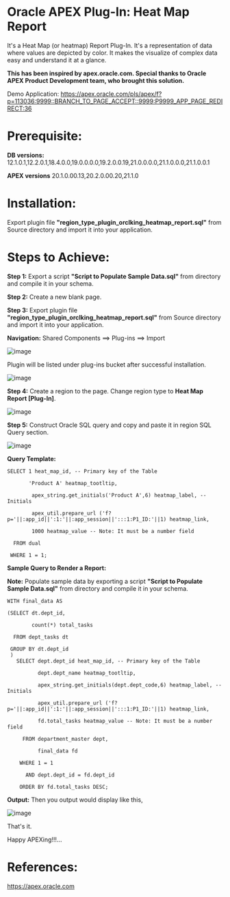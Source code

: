 # Oracle APEX Plug-In: Heat Map Report

It's a Heat Map (or heatmap) Report Plug-In. It's a representation of data where values are depicted by color. It makes the visualize of complex data easy and understand it at a glance.

**This has been inspired by apex.oracle.com. Special thanks to Oracle APEX Product Development team, who brought this solution.**

Demo Application: https://apex.oracle.com/pls/apex/f?p=113036:9999::BRANCH_TO_PAGE_ACCEPT::9999:P9999_APP_PAGE_REDIRECT:36

# Prerequisite:

**DB versions:**	12.1.0.1,12.2.0.1,18.4.0.0,19.0.0.0.0,19.2.0.0.19,21.0.0.0.0,21.1.0.0.0,21.1.0.0.1

**APEX versions**	20.1.0.00.13,20.2.0.00.20,21.1.0

# Installation:

Export plugin file **"region_type_plugin_orclking_heatmap_report.sql"** from Source directory and import it into your application.

# Steps to Achieve:

**Step 1:** Export a script **"Script to Populate Sample Data.sql"** from directory and compile it in your schema.

**Step 2:** Create a new blank page.

**Step 3:** Export plugin file **"region_type_plugin_orclking_heatmap_report.sql"** from Source directory and import it into your application.

**Navigation:** Shared Components ==> Plug-ins ==> Import

![image](https://user-images.githubusercontent.com/85283603/121553504-60ffae80-ca22-11eb-9f7c-6650009226df.png)

Plugin will be listed under plug-ins bucket after successful installation.

![image](https://user-images.githubusercontent.com/85283603/121553428-4f1e0b80-ca22-11eb-886e-2f9dc88c3635.png)

**Step 4:** Create a region to the page. Change region type to **Heat Map Report [Plug-In]**.

![image](https://user-images.githubusercontent.com/85283603/121554230-09157780-ca23-11eb-870e-2c6616f9cdb0.png)

**Step 5:**  Construct Oracle SQL query and copy and paste it in region SQL Query section.

![image](https://user-images.githubusercontent.com/85283603/121554183-f9962e80-ca22-11eb-9710-563c1c07e7a0.png)

**Query Template:**

    SELECT 1 heat_map_id, -- Primary key of the Table
       
           'Product A' heatmap_tootltip,
              
            apex_string.get_initials('Product A',6) heatmap_label, -- Initials
              
            apex_util.prepare_url ('f?p='||:app_id||':1:'||:app_session||':::1:P1_ID:'||1) heatmap_link,
              
            1000 heatmap_value -- Note: It must be a number field
              
      FROM dual
              
     WHERE 1 = 1;
        
       
**Sample Query to Render a Report:**

**Note:** Populate sample data by exporting a script **"Script to Populate Sample Data.sql"** from directory and compile it in your schema.

    WITH final_data AS
        
    (SELECT dt.dept_id,
         
            count(*) total_tasks
           
      FROM dept_tasks dt

     GROUP BY dt.dept_id
     )
       SELECT dept.dept_id heat_map_id, -- Primary key of the Table
       
              dept.dept_name heatmap_tootltip,
              
              apex_string.get_initials(dept.dept_code,6) heatmap_label, -- Initials
              
              apex_util.prepare_url ('f?p='||:app_id||':1:'||:app_session||':::1:P1_ID:'||1) heatmap_link,
              
              fd.total_tasks heatmap_value -- Note: It must be a number field
              
         FROM department_master dept,
         
              final_data fd
              
        WHERE 1 = 1
        
          AND dept.dept_id = fd.dept_id
          
        ORDER BY fd.total_tasks DESC;
 
 **Output:** Then you output would display like this,

![image](https://user-images.githubusercontent.com/85283603/121629801-03547c00-ca8d-11eb-8e47-ede1c7c31648.png)
  
That's it.

Happy APEXing!!!...

# References:

https://apex.oracle.com
